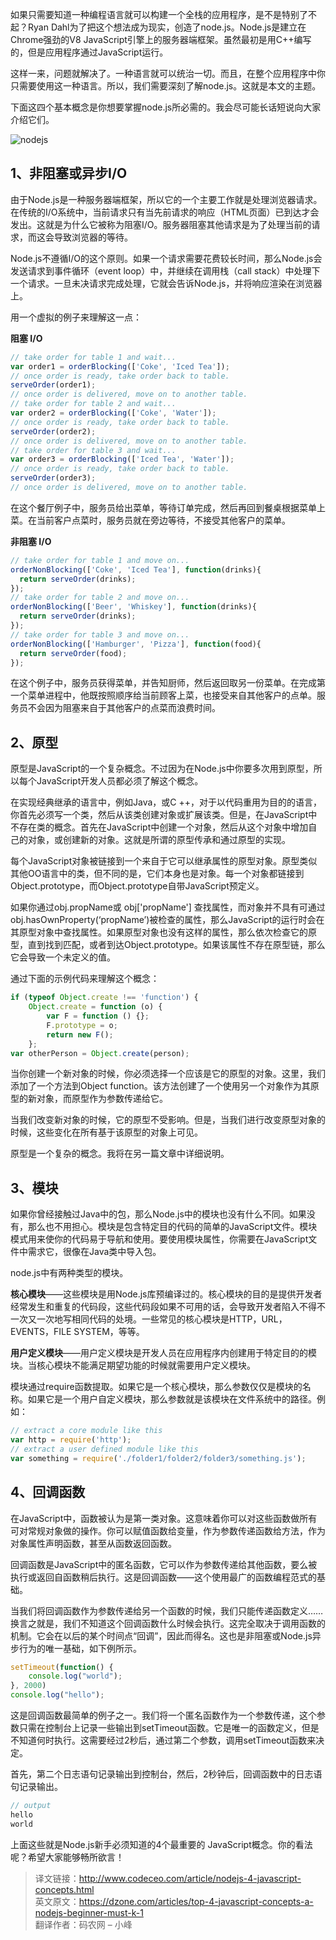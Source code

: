 如果只需要知道一种编程语言就可以构建一个全栈的应用程序，是不是特别了不起？Ryan Dahl为了把这个想法成为现实，创造了node.js。Node.js是建立在Chrome强劲的V8 JavaScript引擎上的服务器端框架。虽然最初是用C++编写的，但是应用程序通过JavaScript运行。

这样一来，问题就解决了。一种语言就可以统治一切。而且，在整个应用程序中你只需要使用这一种语言。所以，我们需要深刻了解node.js。这就是本文的主题。

下面这四个基本概念是你想要掌握node.js所必需的。我会尽可能长话短说向大家介绍它们。

![nodejs](http://cdn.chenrf.com/2018829202628.png)

## 1、非阻塞或异步I/O

由于Node.js是一种服务器端框架，所以它的一个主要工作就是处理浏览器请求。在传统的I/O系统中，当前请求只有当先前请求的响应（HTML页面）已到达才会发出。这就是为什么它被称为阻塞I/O。服务器阻塞其他请求是为了处理当前的请求，而这会导致浏览器的等待。

Node.js不遵循I/O的这个原则。如果一个请求需要花费较长时间，那么Node.js会发送请求到事件循环（event loop）中，并继续在调用栈（call stack）中处理下一个请求。一旦未决请求完成处理，它就会告诉Node.js，并将响应渲染在浏览器上。

用一个虚拟的例子来理解这一点：

**阻塞 I/O**

```js
// take order for table 1 and wait...
var order1 = orderBlocking(['Coke', 'Iced Tea']);
// once order is ready, take order back to table.
serveOrder(order1);
// once order is delivered, move on to another table.
// take order for table 2 and wait...
var order2 = orderBlocking(['Coke', 'Water']);
// once order is ready, take order back to table.
serveOrder(order2);
// once order is delivered, move on to another table.
// take order for table 3 and wait...
var order3 = orderBlocking(['Iced Tea', 'Water']);
// once order is ready, take order back to table.
serveOrder(order3);
// once order is delivered, move on to another table.
```

在这个餐厅例子中，服务员给出菜单，等待订单完成，然后再回到餐桌根据菜单上菜。在当前客户点菜时，服务员就在旁边等待，不接受其他客户的菜单。

**非阻塞 I/O**

```js
// take order for table 1 and move on...
orderNonBlocking(['Coke', 'Iced Tea'], function(drinks){
  return serveOrder(drinks);
});
// take order for table 2 and move on...
orderNonBlocking(['Beer', 'Whiskey'], function(drinks){
  return serveOrder(drinks);
});
// take order for table 3 and move on...
orderNonBlocking(['Hamburger', 'Pizza'], function(food){
  return serveOrder(food);
});
```

在这个例子中，服务员获得菜单，并告知厨师，然后返回取另一份菜单。在完成第一个菜单进程中，他既按照顺序给当前顾客上菜，也接受来自其他客户的点单。服务员不会因为阻塞来自于其他客户的点菜而浪费时间。

## 2、原型

原型是JavaScript的一个复杂概念。不过因为在Node.js中你要多次用到原型，所以每个JavaScript开发人员都必须了解这个概念。

在实现经典继承的语言中，例如Java，或C ++，对于以代码重用为目的的语言，你首先必须写一个类，然后从该类创建对象或扩展该类。但是，在JavaScript中不存在类的概念。首先在JavaScript中创建一个对象，然后从这个对象中增加自己的对象，或创建新的对象。这就是所谓的原型传承和通过原型的实现。

每个JavaScript对象被链接到一个来自于它可以继承属性的原型对象。原型类似其他OO语言中的类，但不同的是，它们本身也是对象。每一个对象都链接到Object.prototype，而Object.prototype自带JavaScript预定义。

如果你通过obj.propName或 obj['propName'] 查找属性，而对象并不具有可通过 obj.hasOwnProperty(‘propName’)被检查的属性，那么JavaScript的运行时会在其原型对象中查找属性。如果原型对象也没有这样的属性，那么依次检查它的原型，直到找到匹配，或者到达Object.prototype。如果该属性不存在原型链，那么它会导致一个未定义的值。

通过下面的示例代码来理解这个概念：

```js
if (typeof Object.create !== 'function') {
    Object.create = function (o) {
        var F = function () {};
        F.prototype = o;
        return new F();
    };
var otherPerson = Object.create(person);
```

当你创建一个新对象的时候，你必须选择一个应该是它的原型的对象。这里，我们添加了一个方法到Object  function。该方法创建了一个使用另一个对象作为其原型的新对象，而原型作为参数传递给它。

当我们改变新对象的时候，它的原型不受影响。但是，当我们进行改变原型对象的时候，这些变化在所有基于该原型的对象上可见。

原型是一个复杂的概念。我将在另一篇文章中详细说明。

## 3、模块

如果你曾经接触过Java中的包，那么Node.js中的模块也没有什么不同。如果没有，那么也不用担心。模块是包含特定目的代码的简单的JavaScript文件。模块模式用来使你的代码易于导航和使用。要使用模块属性，你需要在JavaScript文件中需求它，很像在Java类中导入包。

node.js中有两种类型的模块。

**核心模块**——这些模块是用Node.js库预编译过的。核心模块的目的是提供开发者经常发生和重复的代码段，这些代码段如果不可用的话，会导致开发者陷入不得不一次又一次地写相同代码的处境。一些常见的核心模块是HTTP，URL，EVENTS，FILE SYSTEM，等等。

**用户定义模块**——用户定义模块是开发人员在应用程序内创建用于特定目的的模块。当核心模块不能满足期望功能的时候就需要用户定义模块。

模块通过require函数提取。如果它是一个核心模块，那么参数仅仅是模块的名称。如果它是一个用户自定义模块，那么参数就是该模块在文件系统中的路径。例如：

```js
// extract a core module like this
var http = require('http');
// extract a user defined module like this
var something = require('./folder1/folder2/folder3/something.js');
```

## 4、回调函数

在JavaScript中，函数被认为是第一类对象。这意味着你可以对这些函数做所有可对常规对象做的操作。你可以赋值函数给变量，作为参数传递函数给方法，作为对象属性声明函数，甚至从函数返回函数。

回调函数是JavaScript中的匿名函数，它可以作为参数传递给其他函数，要么被执行或返回自函数稍后执行。这是回调函数——这个使用最广的函数编程范式的基础。

当我们将回调函数作为参数传递给另一个函数的时候，我们只能传递函数定义……换言之就是，我们不知道这个回调函数什么时候会执行。这完全取决于调用函数的机制。它会在以后的某个时间点“回调”，因此而得名。这也是非阻塞或Node.js异步行为的唯一基础，如下例所示。

```js
setTimeout(function() {
    console.log("world");
}, 2000)
console.log("hello");
```

这是回调函数最简单的例子之一。我们将一个匿名函数作为一个参数传递，这个参数只需在控制台上记录一些输出到setTimeout函数。它是唯一的函数定义，但是不知道何时执行。这需要经过2秒后，通过第二个参数，调用setTimeout函数来决定。

首先，第二个日志语句记录输出到控制台，然后，2秒钟后，回调函数中的日志语句记录输出。

```js
// output
hello
world
```

上面这些就是Node.js新手必须知道的4个最重要的 JavaScript概念。你的看法呢？希望大家能够畅所欲言！

> 译文链接：http://www.codeceo.com/article/nodejs-4-javascript-concepts.html<br/>英文原文：https://dzone.com/articles/top-4-javascript-concepts-a-nodejs-beginner-must-k-1<br/>翻译作者：码农网 – 小峰